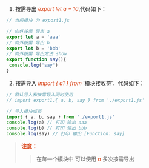 1. 按需导出   *<font color="#d63200">export let a = 10</font>*,代码如下：
```JavaScript
// 当前模块 为 export1.js

// 向外按需 导出 a
export let a = 'aaa'
// 向外按需 导出 b
export let b = 'bbb'
// 向外按需 导出方法 show
export function say(){
 console.log('say')
}
```
2. 按需导入 *<font color="#d63200">import { a1 } from</font>* '模块接收符’，代码如下： 
```JavaScript
// 默认导入和按需导入同时使用
// import export1,{ a, b, say } from './export1.js'

// 导入模块成员
import { a, b, say } from './export1.js'
console.log(a) // 打印 输出 aaa
console.log(b) // 打印 输出 bbb
console.log(say) // 打印 输出 [Function: say]
```
> **<font color="#d63200">注意：</font>**
>> 在每一个模块中 可以使用 *<font color="#d63200">n</font>* 多次按需导出
